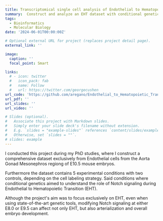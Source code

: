 ```yaml
---
title: Transcriptomical single cell analysis of Endothelial to Hematopoietic Transition
summary:  Construct and analyze an EHT dataset with conditional genetics.
tags:
  - Bioinformatics
  - Molecular Biology
date: '2024-06-01T00:00:00Z'

# Optional external URL for project (replaces project detail page).
external_link: ''

image:
  caption: ''
  focal_point: Smart

links:
  # - icon: twitter
  #   icon_pack: fab
  #   name: Follow
  #   url: https://twitter.com/georgecushen
url_code: 'https://github.com/aregano/Endothelial_to_Hematopoietic_Transition'
url_pdf: ''
url_slides: ''
url_video: ''

# Slides (optional).
#   Associate this project with Markdown slides.
#   Simply enter your slide deck's filename without extension.
#   E.g. `slides = "example-slides"` references `content/slides/example-slides.md`.
#   Otherwise, set `slides = ""`.
# slides: example
---
```

I conducted this project during my PhD studies, where I construct a comprehensive dataset exclusively from Endothelial cells from the Aorta Gonad Mesonephros regiong of E10.5 mouse embryos.

Furthermore the dataset contains 5 experimental conditions with two controls, depending on the cell labeling strategy. Said conditions where conditional genetics aimed to understand the role of Notch signaling during Endothelial to Hematopoietic Transition (EHT).

Although the project's aim was to focus exclusively on EHT, even when using state-of-the-art genetic tools, modifying Notch signaling at either E8.0 or E9.5 can affect not only EHT, but also arterialization and overall embryo development. 



